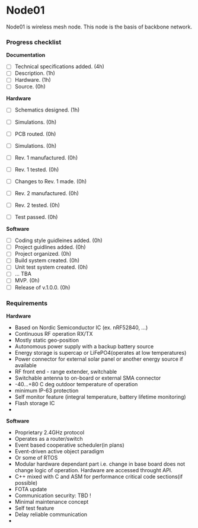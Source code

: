 # Node01
Node01 is wireless mesh node. This node is the basis of backbone network.

###  Progress checklist
**Documentation**
- [ ] Technical specifications added. (4h)
- [ ] Description. (1h)
- [ ] Hardware. (1h)
- [ ] Source. (0h)

**Hardware**
- [ ] Schematics designed. (1h)
- [ ] Simulations. (0h)
- [ ] PCB routed. (0h)
- [ ] Simulations. (0h)
- [ ] Rev. 1 manufactured. (0h)
- [ ] Rev. 1 tested. (0h)
- [ ] Changes to Rev. 1 made. (0h)
- [ ] Rev. 2 manufactured. (0h)
- [ ] Rev. 2 tested. (0h)
- [ ] Test passed. (0h)


**Software**
- [ ] Coding style guidleines added. (0h)
- [ ] Project guidlines added. (0h)
- [ ] Project organized. (0h)
- [ ] Build system created. (0h)
- [ ] Unit test system created. (0h)
- [ ] ... TBA
- [ ] MVP. (0h)
- [ ] Release of v.1.0.0. (0h)

### Requirements
**Hardware**
* Based on Nordic Semiconductor IC (ex. nRF52840, ...)
* Continuous RF operation RX/TX
* Mostly static geo-position
* Autonomous power supply with a backup battery source
* Energy storage is supercap or LiFePO4(operates at low temperatures)
* Power connector for external solar panel or another energy source if available
* RF front end - range extender, switchable
* Switchable antenna to on-board or external SMA connector
* -40...+80 C deg outdoor temperature of operation
* minimum IP-63 protection
* Self monitor feature (integral temperature, battery lifetime monitoring)
* Flash storage IC
*

**Software**
* Proprietary 2.4GHz protocol
* Operates as a router/switch
* Event based cooperative scheduler(in plans)
* Event-driven active object paradigm
* Or some of RTOS
* Modular hardware dependant part i.e. change in base board does not change logic
of operation. Hardware are accessed throught API.
* C++ mixed with C and ASM for performance critical code sections(if possible)
* FOTA update
* Communication security: TBD !
* Minimal maintenance concept
* Self test feature
* Delay reliable communication
*
